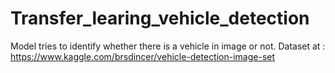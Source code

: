 # Transfer_learing_vehicle_detection
Model tries to identify whether there is a vehicle in image or not.
Dataset at : https://www.kaggle.com/brsdincer/vehicle-detection-image-set

